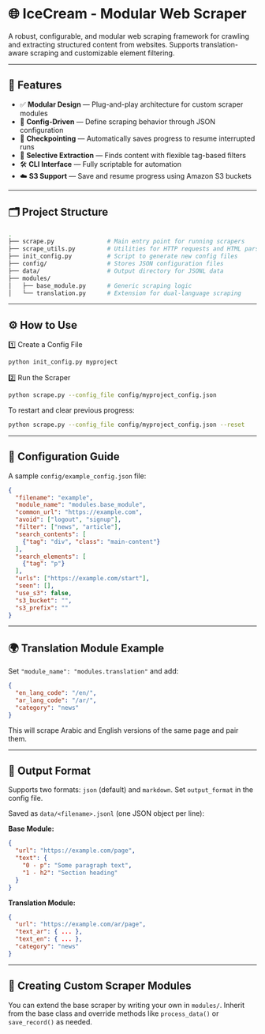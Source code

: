 # 🌐 IceCream - Modular Web Scraper

A robust, configurable, and modular web scraping framework for crawling and extracting structured content from websites. Supports translation-aware scraping and customizable element filtering.

---

## 🚀 Features

- ✅ **Modular Design** — Plug-and-play architecture for custom scraper modules
- 📁 **Config-Driven** — Define scraping behavior through JSON configuration
- 🔁 **Checkpointing** — Automatically saves progress to resume interrupted runs
- 🔎 **Selective Extraction** — Finds content with flexible tag-based filters
- 🛠️ **CLI Interface** — Fully scriptable for automation
- ☁️ **S3 Support** — Save and resume progress using Amazon S3 buckets

---

## 🗂️ Project Structure

```bash
.
├── scrape.py               # Main entry point for running scrapers
├── scrape_utils.py         # Utilities for HTTP requests and HTML parsing
├── init_config.py          # Script to generate new config files
├── config/                 # Stores JSON configuration files
├── data/                   # Output directory for JSONL data
├── modules/
│   ├── base_module.py      # Generic scraping logic
│   └── translation.py      # Extension for dual-language scraping
```

---

## ⚙️ How to Use

1️⃣ Create a Config File
```bash
python init_config.py myproject
```

2️⃣ Run the Scraper
```bash
python scrape.py --config_file config/myproject_config.json
```

To restart and clear previous progress:
```bash
python scrape.py --config_file config/myproject_config.json --reset
```

---

## 🔧 Configuration Guide

A sample `config/example_config.json` file:
```json
{
  "filename": "example",
  "module_name": "modules.base_module",
  "common_url": "https://example.com",
  "avoid": ["logout", "signup"],
  "filter": ["news", "article"],
  "search_contents": [
    {"tag": "div", "class": "main-content"}
  ],
  "search_elements": [
    {"tag": "p"}
  ],
  "urls": ["https://example.com/start"],
  "seen": [],
  "use_s3": false,
  "s3_bucket": "",
  "s3_prefix": ""
}
```

---

## 🌍 Translation Module Example

Set `"module_name": "modules.translation"` and add:

```json
{
  "en_lang_code": "/en/",
  "ar_lang_code": "/ar/",
  "category": "news"
}
```

This will scrape Arabic and English versions of the same page and pair them.

---

## 🧠 Output Format

Supports two formats: `json` (default) and `markdown`. Set `output_format` in the config file.

Saved as `data/<filename>.jsonl` (one JSON object per line):

**Base Module:**
```json
{
  "url": "https://example.com/page",
  "text": {
    "0 - p": "Some paragraph text",
    "1 - h2": "Section heading"
  }
}
```

**Translation Module:**
```json
{
  "url": "https://example.com/ar/page",
  "text_ar": { ... },
  "text_en": { ... },
  "category": "news"
}
```

---

## 🔌 Creating Custom Scraper Modules

You can extend the base scraper by writing your own in `modules/`. Inherit from the base class and override methods like `process_data()` or `save_record()` as needed.